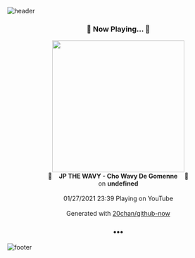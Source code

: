 ![header](https://capsule-render.vercel.app/api?type=wave&height=170&section=header&text=Hi.%20I'm%20SHIFT&fontColor=090707&fontAlignX=45&fontAlignY=65&fontSize=100)

<h3 align="center">🎵 Now Playing... 🎵</h3>
<p align="center">
  <a href="https://www.youtube.com/channel/UCz1JResNcpK0oLH5OIUL35A">
    <img width="300" src="https://yt3.ggpht.com/ytc/AAUvwnj_7jX5RK2X8X6bplo26xbgIJsVpf9t6o-8Qsj_=s48-c-k-c0xffffffff-no-nd-rj-mo">
  </a>
  <br>
  🎵&nbsp&nbsp&nbsp <b>JP THE WAVY - Cho Wavy De Gomenne</b> &nbsp&nbsp&nbsp🎵
  <br>
  on <b>undefined</b>
  
  <br />
  <br />
  01/27/2021 23:39 Playing on YouTube
  <br />
  <br />
  Generated with <a href="https://github.com/20chan/github-now">20chan/github-now</a>
</p>

<h3 align="center">•••</h3>

![footer](https://capsule-render.vercel.app/api?type=wave&height=150&section=footer)

